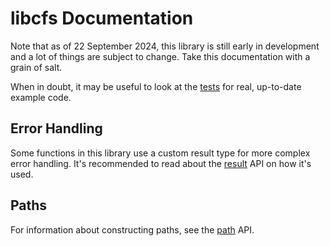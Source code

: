 # libcfs Documentation
Note that as of 22 September 2024, this library is still early in development and a lot of things are subject to change. Take this documentation with a grain of salt.

When in doubt, it may be useful to look at the [tests](../tests) for real, up-to-date example code.

## Error Handling
Some functions in this library use a custom result type for more complex error handling. It's recommended to read about the [result](RESULT.md) API on how it's used.

## Paths
For information about constructing paths, see the [path](PATH.md) API.
